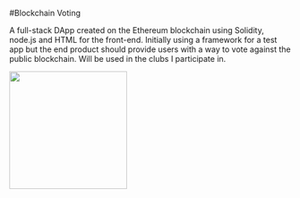 #Blockchain Voting

A full-stack DApp created on the Ethereum blockchain using Solidity, node.js and HTML for the front-end.
Initially using a framework for a test app but the end product should provide users with a way to vote against the public blockchain.
Will be used in the clubs I participate in.

<img src="http://www.dappuniversity.com/dapp_diagram.png" height="210px"></img></br>


